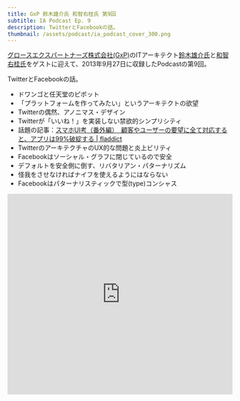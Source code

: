 ```yaml
---
title: GxP 鈴木雄介氏 和智右桂氏 第9回
subtitle: IA Podcast Ep. 9
description: TwitterとFacebookの話。
thumbnail: /assets/podcast/ia_podcast_cover_300.png
---
```


[グロースエクスパートナーズ株式会社(GxP)](http://www.gxp.co.jp/)のITアーキテクト[鈴木雄介氏](https://twitter.com/yusuke_arclamp)と[和智右桂氏](https://twitter.com/digitalsoul0124)をゲストに迎えて、2013年9月27日に収録したPodcastの第9回。

TwitterとFacebookの話。

- ドワンゴと任天堂のピボット
- 「プラットフォームを作ってみたい」というアーキテクトの欲望
- Twitterの偶然、アノニマス・デザイン
- Twitterが「いいね！」を実装しない禁欲的シンプリシティ
- 話題の記事：[スマホUI考（番外編）　顧客やユーザーの要望に全て対応すると、アプリは99%破綻する | fladdict](http://fladdict.net/blog/2013/08/client-user-request.html)
- TwitterのアーキテクチャのUX的な問題と炎上ビリティ
- Facebookはソーシャル・グラフに閉じているので安全
- デフォルトを安全側に倒す、リバタリアン・パターナリズム
- 怪我をさせなければナイフを使えるようにはならない
- Facebookはパターナリスティックで型(type)コンシャス

<iframe width="100%" height="450" scrolling="no" frameborder="no" src="https://w.soundcloud.com/player/?url=https%3A//api.soundcloud.com/tracks/283580776&amp;auto_play=false&amp;hide_related=false&amp;show_comments=true&amp;show_user=true&amp;show_reposts=false&amp;visual=true"></iframe>
